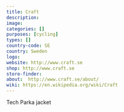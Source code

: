 ```yaml
---
title: Craft
description:
image:
categories: []
purposes: [cycling]
types: []
country-code: SE
country: Sweden
logo:
website: http://www.craft.se
shop: http://www.craft.se
store-finder:
about:  http://www.craft.se/about/
wiki: https://en.wikipedia.org/wiki/Craft
---
```

Tech Parka jacket
